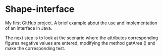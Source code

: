 # Shape-interface
My first GitHub project. A brief example about the use and implementation of an interface in Java.

The next step is to look at the scenario where the attributes corresponding figures negative values are entered, modifying the method getArea () and make the corresponding test.
